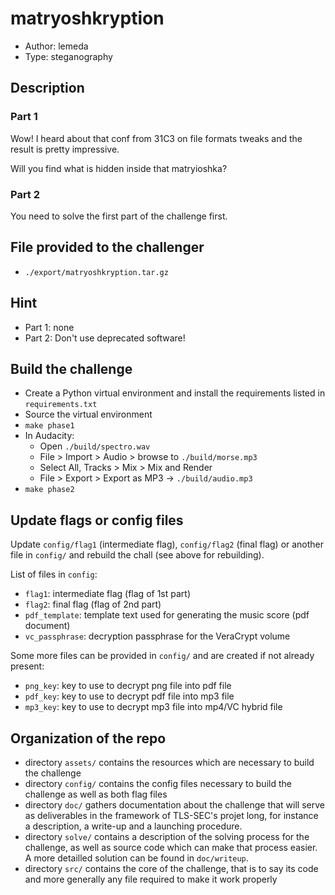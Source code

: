 # matryoshkryption
* Author: lemeda
* Type: steganography

## Description

### Part 1
Wow! I heard about that conf from 31C3 on file formats tweaks and the result is pretty impressive.

Will you find what is hidden inside that matryioshka?


### Part 2
You need to solve the first part of the challenge first.


## File provided to the challenger
* `./export/matryoshkryption.tar.gz`

## Hint
* Part 1: none
* Part 2: Don't use deprecated software!

## Build the challenge
* Create a Python virtual environment and install the requirements listed in `requirements.txt`
* Source the virtual environment
* `make phase1`
* In Audacity:
    * Open `./build/spectro.wav`
    * File > Import > Audio > browse to `./build/morse.mp3`
    * Select All, Tracks > Mix > Mix and Render
    * File > Export > Export as MP3 → `./build/audio.mp3`
* `make phase2`

## Update flags or config files
Update `config/flag1` (intermediate flag), `config/flag2` (final flag) or another file in `config/` and rebuild the chall (see above for rebuilding).

List of files in `config`:
* `flag1`: intermediate flag (flag of 1st part)
* `flag2`: final flag (flag of 2nd part)
* `pdf_template`: template text used for generating the music score (pdf document)
* `vc_passphrase`: decryption passphrase for the VeraCrypt volume

Some more files can be provided in `config/` and are created if not already present:
* `png_key`: key to use to decrypt png file into pdf file
* `pdf_key`: key to use to decrypt pdf file into mp3 file
* `mp3_key`: key to use to decrypt mp3 file into mp4/VC hybrid file


## Organization of the repo

* directory `assets/` contains the resources which are necessary to build the
    challenge
* directory `config/` contains the config files necessary to build the challenge
    as well as both flag files
* directory `doc/` gathers documentation about the challenge that will serve as
    deliverables in the framework of TLS-SEC's projet long,
    for instance a description, a write-up and a launching procedure.
* directory `solve/` contains a description of the solving process for the
    challenge, as well as source code which can make that process easier.
    A more detailled solution can be found in `doc/writeup`.
* directory `src/` contains the core of the challenge, that is to say its
    code and more generally any file required to make it work properly
